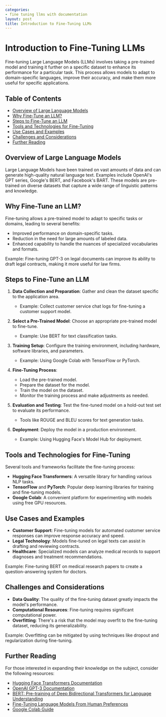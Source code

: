 ```yaml
---
categories:
- fine tuning llms with documentation
layout: post
title: Introduction to Fine-Tuning LLMs
---
```


# Introduction to Fine-Tuning LLMs

Fine-tuning Large Language Models (LLMs) involves taking a pre-trained model and training it further on a specific dataset to enhance its performance for a particular task. This process allows models to adapt to domain-specific languages, improve their accuracy, and make them more useful for specific applications.

## Table of Contents

- [Overview of Large Language Models](#overview-of-large-language-models)
- [Why Fine-Tune an LLM?](#why-fine-tune-an-llm)
- [Steps to Fine-Tune an LLM](#steps-to-fine-tune-an-llm)
- [Tools and Technologies for Fine-Tuning](#tools-and-technologies-for-fine-tuning)
- [Use Cases and Examples](#use-cases-and-examples)
- [Challenges and Considerations](#challenges-and-considerations)
- [Further Reading](#further-reading)

## Overview of Large Language Models

Large Language Models have been trained on vast amounts of data and can generate high-quality natural language text. Examples include OpenAI's GPT series, Google's BERT, and Facebook's BART. These models are pre-trained on diverse datasets that capture a wide range of linguistic patterns and knowledge.

## Why Fine-Tune an LLM?

Fine-tuning allows a pre-trained model to adapt to specific tasks or domains, leading to several benefits:
- Improved performance on domain-specific tasks.
- Reduction in the need for large amounts of labeled data.
- Enhanced capability to handle the nuances of specialized vocabularies and formats.

Example:
Fine-tuning GPT-3 on legal documents can improve its ability to draft legal contracts, making it more useful for law firms.

## Steps to Fine-Tune an LLM

1. **Data Collection and Preparation**: Gather and clean the dataset specific to the application area.
   - Example: Collect customer service chat logs for fine-tuning a customer support model.
   
2. **Select a Pre-Trained Model**: Choose an appropriate pre-trained model to fine-tune.
   - Example: Use BERT for text classification tasks.

3. **Training Setup**: Configure the training environment, including hardware, software libraries, and parameters.
   - Example: Using Google Colab with TensorFlow or PyTorch.

4. **Fine-Tuning Process**:
   - Load the pre-trained model.
   - Prepare the dataset for the model.
   - Train the model on the dataset.
   - Monitor the training process and make adjustments as needed.

5. **Evaluation and Testing**: Test the fine-tuned model on a hold-out test set to evaluate its performance.
   - Tools like ROUGE and BLEU scores for text generation tasks.

6. **Deployment**: Deploy the model in a production environment.
   - Example: Using Hugging Face's Model Hub for deployment.

## Tools and Technologies for Fine-Tuning

Several tools and frameworks facilitate the fine-tuning process:

- **Hugging Face Transformers**: A versatile library for handling various NLP tasks.
- **TensorFlow** and **PyTorch**: Popular deep learning libraries for training and fine-tuning models.
- **Google Colab**: A convenient platform for experimenting with models using free GPU resources.

## Use Cases and Examples

- **Customer Support**: Fine-tuning models for automated customer service responses can improve response accuracy and speed.
- **Legal Technology**: Models fine-tuned on legal texts can assist in drafting and reviewing contracts.
- **Healthcare**: Specialized models can analyze medical records to support diagnoses and treatment recommendations.

Example:
Fine-tuning BERT on medical research papers to create a question-answering system for doctors.

## Challenges and Considerations

- **Data Quality**: The quality of the fine-tuning dataset greatly impacts the model's performance.
- **Computational Resources**: Fine-tuning requires significant computational power.
- **Overfitting**: There's a risk that the model may overfit to the fine-tuning dataset, reducing its generalizability.

Example:
Overfitting can be mitigated by using techniques like dropout and regularization during fine-tuning.

## Further Reading

For those interested in expanding their knowledge on the subject, consider the following resources:

- [Hugging Face Transformers Documentation](https://huggingface.co/transformers/)
- [OpenAI GPT-3 Documentation](https://beta.openai.com/docs/)
- [BERT: Pre-training of Deep Bidirectional Transformers for Language Understanding](https://arxiv.org/abs/1810.04805)
- [Fine-Tuning Language Models From Human Preferences](https://arxiv.org/abs/1909.08593)
- [Google Colab Guide](https://colab.research.google.com/notebooks/intro.ipynb)